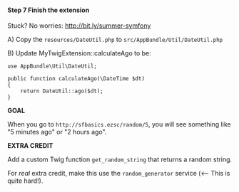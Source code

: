 #### Step 7 Finish the extension
Stuck? No worries: http://bit.ly/summer-symfony

A) Copy the `resources/DateUtil.php` to
`src/AppBundle/Util/DateUtil.php`

B) Update MyTwigExtension::calculateAgo to be:

    use AppBundle\Util\DateUtil;

    public function calculateAgo(\DateTime $dt)
    {
        return DateUtil::ago($dt);
    }

**GOAL**

When you go to `http://sfbasics.ezsc/random/5`, you
will see something like "5 minutes ago" or "2 hours ago".

**EXTRA CREDIT**

Add a custom Twig function `get_random_string`
that returns a random string.

For *real* extra credit, make this use the
`random_generator` service (<-- This is quite hard!).
